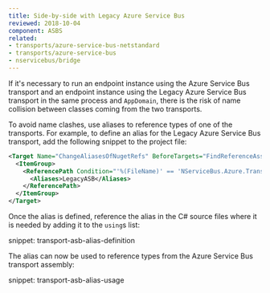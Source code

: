 ```yaml
---
title: Side-by-side with Legacy Azure Service Bus
reviewed: 2018-10-04
component: ASBS
related:
- transports/azure-service-bus-netstandard
- transports/azure-service-bus
- nservicebus/bridge
---
```


If it's necessary to run an endpoint instance using the Azure Service Bus transport and an endpoint instance using the Legacy Azure Service Bus transport in the same process and `AppDomain`, there is the risk of name collision between classes coming from the two transports.

To avoid name clashes, use aliases to reference types of one of the transports. For example, to define an alias for the Legacy Azure Service Bus transport, add the following snippet to the project file:

```xml
<Target Name="ChangeAliasesOfNugetRefs" BeforeTargets="FindReferenceAssembliesForReferences;ResolveReferences">
  <ItemGroup>
    <ReferencePath Condition="'%(FileName)' == 'NServiceBus.Azure.Transports.WindowsAzureServiceBus'">
      <Aliases>LegacyASB</Aliases>
    </ReferencePath>
  </ItemGroup>
</Target>
```

Once the alias is defined, reference the alias in the C# source files where it is needed by adding it to the `using`s list:

snippet: transport-asb-alias-definition

The alias can now be used to reference types from the Azure Service Bus transport assembly:

snippet: transport-asb-alias-usage
